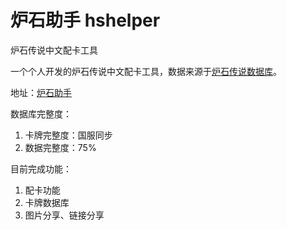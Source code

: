 炉石助手 hshelper
========
炉石传说中文配卡工具

一个个人开发的炉石传说中文配卡工具，数据来源于[炉石传说数据库](http://db.h.163.com)。

地址：[炉石助手](http://www.xu81.com)

数据库完整度：

1. 卡牌完整度：国服同步
2. 数据完整度：75%

目前完成功能：

1. 配卡功能
2. 卡牌数据库
3. 图片分享、链接分享